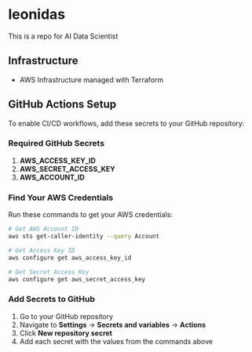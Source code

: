 # leonidas
This is a repo for AI Data Scientist

## Infrastructure
- AWS Infrastructure managed with Terraform

## GitHub Actions Setup

To enable CI/CD workflows, add these secrets to your GitHub repository:

### Required GitHub Secrets

1. **AWS_ACCESS_KEY_ID**
2. **AWS_SECRET_ACCESS_KEY** 
3. **AWS_ACCOUNT_ID**

### Find Your AWS Credentials

Run these commands to get your AWS credentials:

```bash
# Get AWS Account ID
aws sts get-caller-identity --query Account

# Get Access Key ID
aws configure get aws_access_key_id

# Get Secret Access Key
aws configure get aws_secret_access_key
```

### Add Secrets to GitHub

1. Go to your GitHub repository
2. Navigate to **Settings** → **Secrets and variables** → **Actions**
3. Click **New repository secret**
4. Add each secret with the values from the commands above

